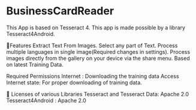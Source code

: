 # BusinessCardReader

This App is based on Tesseract 4. This app is made possible by a library Tesseract4Android.

🚀Features
Extract Text From Images.
Select any part of Text.
Process multiple languages in single image(Required changes in settings).
Process images directly from the gallery on your device via the share menu.
Based on latest Training Data.

Required Permissions
Internet : Downloading the training data
Access Internet state: For proper downloading of training data.

📓 Licenses of various Libraries
Tesseract and Tesseract Data: Apache 2.0
Tesseract4Android : Apache 2.0
